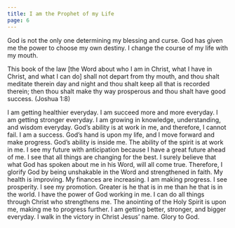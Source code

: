 ```yaml
---
title: I am the Prophet of my Life
page: 6
---
```


God is not the only one determining my blessing and curse. God has given me the power to choose my own destiny.
I change the course of my life with my mouth.

This book of the law [the Word about who I am in Christ, what I have in Christ, and what I can do] shall not depart from thy mouth, and thou shalt meditate therein day and night and thou shalt keep all that is recorded therein; then thou shalt make thy way prosperous and thou shalt have good success. (Joshua 1:8)

I am getting healthier everyday.
I am succeed more and more everyday.
I am getting stronger everyday.
I am growing in knowledge, understanding, and wisdom everyday.
God’s ability is at work in me, and therefore, I cannot fail.
I am a success.
God’s hand is upon my life, and I move forward and make progress.
God’s ability is inside me.
The ability of the spirit is at work in me.
I see my future with anticipation because I have a great future ahead of me.
I see that all things are changing for the best.
I surely believe that what God has spoken about me in his Word, will all come true. Therefore, I glorify God by being unshakable in the Word and strengthened in faith.
My health is improving.
My finances are increasing.
I am making progress.
I see prosperity.
I see my promotion.
Greater is he that is in me than he that is in the world.
I have the power of God working in me.
I can do all things through Christ who strengthens me.
The anointing of the Holy Spirit is upon me, making me to progress further.
I am getting better, stronger, and bigger everyday.
I walk in the victory in Christ Jesus’ name.
Glory to God.

